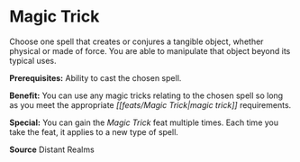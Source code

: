 ﻿---
cssclass: [feats]

---
# Magic Trick

Choose one spell that creates or conjures a tangible object, whether physical or made of force. You are able to manipulate that object beyond its typical uses.

**Prerequisites:** Ability to cast the chosen spell.

**Benefit:** You can use any magic tricks relating to the chosen spell so long as you meet the appropriate _[[feats/Magic Trick|magic trick]]_ requirements.

**Special:** You can gain the _Magic Trick_ feat multiple times. Each time you take the feat, it applies to a new type of spell.

**Source** Distant Realms